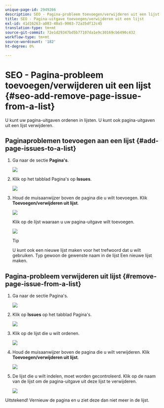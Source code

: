 ```yaml
---
unique-page-id: 2949266
description: SEO - Pagina-probleem toevoegen/verwijderen uit een lijst - Marketo-documenten - Productdocumentatie
title: SEO - Pagina-uitgave toevoegen/verwijderen uit een lijst
exl-id: 41d16263-a083-40a5-9003-72a35df12c45
translation-type: tm+mt
source-git-commit: 72e1d29347bd5b77107da1e9c30169cb6490c432
workflow-type: tm+mt
source-wordcount: '182'
ht-degree: 0%

---
```


# SEO - Pagina-probleem toevoegen/verwijderen uit een lijst {#seo-add-remove-page-issue-from-a-list}

U kunt uw pagina-uitgaven ordenen in lijsten. U kunt ook pagina-uitgaven uit een lijst verwijderen.

## Paginaproblemen toevoegen aan een lijst {#add-page-issues-to-a-list}

1. Ga naar de sectie **Pagina&#39;s**.

   ![](assets/image2014-9-18-14-3a3-3a10.png)

1. Klik op het tabblad Pagina&#39;s op **Issues**.

   ![](assets/image2014-9-18-14-3a3-3a18.png)

1. Houd de muisaanwijzer boven de pagina die u wilt toevoegen. Klik **Toevoegen/verwijderen uit lijst**.

   ![](assets/image2014-9-18-14-3a3-3a40.png)

   Klik op de lijst waaraan u uw pagina-uitgave wilt toevoegen.

   ![](assets/image2014-9-18-14-3a3-3a44.png)

   >[!TIP]
   >
   >U kunt ook een nieuwe lijst maken voor het trefwoord dat u wilt gebruiken. Typ gewoon de gewenste naam in de lijst Een nieuwe lijst maken.

## Pagina-probleem verwijderen uit lijst {#remove-page-issue-from-a-list}

1. Ga naar de sectie Pagina&#39;s.

   ![](assets/image2014-9-18-14-3a4-3a8.png)

1. Klik op **Issues** op het tabblad Pagina&#39;s.

   ![](assets/image2014-9-18-14-3a4-3a22.png)

1. Klik op de lijst die u wilt ordenen.

   ![](assets/image2014-9-18-14-3a4-3a29.png)

1. Houd de muisaanwijzer boven de pagina die u wilt verwijderen. Klik **Toevoegen/verwijderen uit lijst**.

   ![](assets/image2014-9-18-14-3a4-3a38.png)

1. De lijst die u wilt indelen, moet worden gecontroleerd. Klik op de naam van de lijst om de pagina-uitgave uit deze lijst te verwijderen.

   ![](assets/image2014-9-18-14-3a4-3a52.png)

Uitstekend! Vernieuw de pagina en u ziet deze dan niet meer in de lijst.
